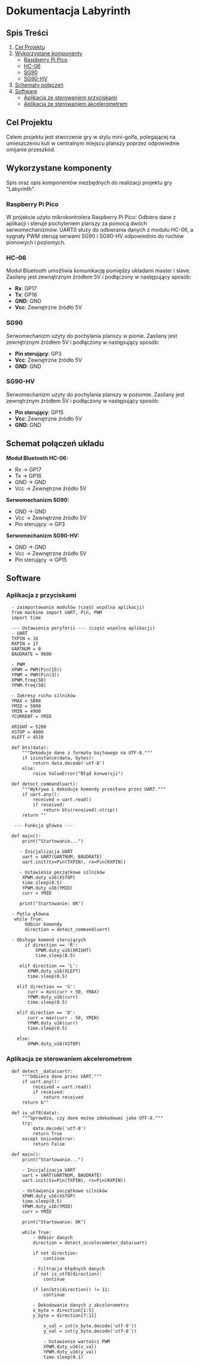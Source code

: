 # Dokumentacja Labyrinth

## Spis Treści
1. [Cel Projektu](#cel-projektu)
2. [Wykorzystane komponenty](#wykorzystane-komponenty)
   - [Raspberry Pi Pico](#raspberry-pi-pico)
   - [HC-06](#hc-06)
   - [SG90](#sg90)
   - [SG90-HV](#sg90-hv)
3. [Schematy połączeń](#schematy-polaczen)
4. [Software](#Software)
   - [Aplikacja ze sterowaniem przyciskami](#aplikacja-z-przyciskami)
   - [Aplikacja ze sterowaniem akcelerometrem](#aplikacja-z-akcelerometrem) 
   


## Cel Projektu
Celem projektu jest stworzenie gry w stylu mini-golfa, polegającej na umieszczeniu kuli w centralnym miejscu planszy poprzez odpowiednie omijanie przeszkód.

## Wykorzystane komponenty
Spis oraz opis komponentów niezbędnych do realizacji projektu gry "Labyrinth".

### Raspberry Pi Pico
W projekcie użyto mikrokontrolera Raspberry Pi Pico:
Odbiera dane z aplikacji i steruje pochyleniem planszy za pomocą dwóch serwomechanizmów. UART0 służy do odbierania danych z modułu HC-06, a sygnały PWM sterują serwami SG90 i SG90-HV odpowiednio do ruchów pionowych i poziomych.

### HC-06
Moduł Bluetooth umożliwia komunikację pomiędzy układami master i slave. Zasilany jest zewnętrznym źródłem 5V i podłączony w następujący sposób:
- **Rx**: GP17
- **Tx**: GP16
- **GND**: GND
- **Vcc**: Zewnętrzne źródło 5V

### SG90
Serwomechanizm użyty do pochylania planszy w pionie. Zasilany jest zewnętrznym źródłem 5V i podłączony w następujący sposób:
- **Pin sterujący**: GP3
- **Vcc**: Zewnętrzne źródło 5V
- **GND**: GND

### SG90-HV
Serwomechanizm użyty do pochylania planszy w poziomie. Zasilany jest zewnętrznym źródłem 5V i podłączony w następujący sposób:
- **Pin sterujący**: GP15
- **Vcc**: Zewnętrzne źródło 5V
- **GND**: GND

## Schemat połączeń układu 
**Moduł Bluetooth HC-06:**
- Rx → GP17
- Tx → GP16
- GND → GND
- Vcc → Zewnętrzne źródło 5V


**Serwomechanizm SG90:**
- GND → GND
- Vcc → Zewnętrzne źródło 5V
- Pin sterujący → GP3

**Serwomechanizm SG90-HV:**
- GND → GND
- Vcc → Zewnętrzne źródło 5V
- Pin sterujący → GP15

## Software



### Aplikacja z przyciskami 
      - zaimportowanie modułów (część wspólna aplikacji)
      from machine import UART, Pin, PWM
      import time
      
      --- Ustawienia peryferii --- (część wspólna aplikacji)
      - UART
      TXPIN = 16
      RXPIN = 17
      UARTNUM = 0
      BAUDRATE = 9600
      
      - PWM
      XPWM = PWM(Pin(15))
      YPWM = PWM(Pin(3))
      XPWM.freq(50)
      YPWM.freq(50)
      
      - Zakresy ruchu silników
      YMAX = 5800
      YMID = 5000
      YMIN = 4900
      YCURRENT = YMID
      
      XRIGHT = 5200
      XSTOP = 4800
      XLEFT = 4510

      def bts(data):
          """Dekoduje dane z formatu bajtowego na UTF-8."""
          if isinstance(data, bytes):
              return data.decode('utf-8')
          else:
              raise ValueError("Błąd konwersji")
      
      def detect_command(uart):
          """Wykrywa i dekoduje komendy przesłane przez UART."""
          if uart.any():
              received = uart.read()
              if received:
                  return bts(received).strip()
          return ""
      
       --- Funkcja główna ---

      def main():
          print("Startowanie...")
      
         - Inicjalizacja UART
          uart = UART(UARTNUM, BAUDRATE)
          uart.init(tx=Pin(TXPIN), rx=Pin(RXPIN))
      
         - Ustawienia początkowe silników
          XPWM.duty_u16(XSTOP)
          time.sleep(0.5)
          YPWM.duty_u16(YMID)
          curr = YMID
      
         print("Startowanie: OK")

      - Pętla główna
       while True:
           Odbiór komendy
           direction = detect_command(uart)

      - Obsługa komend sterujących
           if direction == 'R':
               XPWM.duty_u16(XRIGHT)
               time.sleep(0.5)

         elif direction == 'L':
            XPWM.duty_u16(XLEFT)
            time.sleep(0.5)

        elif direction == 'G':
            curr = min(curr + 50, YMAX)
            YPWM.duty_u16(curr)
            time.sleep(0.5)

        elif direction == 'D':
            curr = max(curr - 50, YMIN)
            YPWM.duty_u16(curr)
            time.sleep(0.5)

        else:
            XPWM.duty_u16(XSTOP)
### Aplikacja ze sterowaniem akcelerometrem

      def detect__data(uart):
          """Odbiera dane przez UART."""
          if uart.any():
              received = uart.read()
              if received:
                  return received
          return b""

      def is_utf8(data):
          """Sprawdza, czy dane można zdekodować jako UTF-8."""
          try:
              data.decode('utf-8')
              return True
          except UnicodeError:
              return False

      def main():
          print("Startowanie...")

          - Inicjalizacja UART
          uart = UART(UARTNUM, BAUDRATE)
          uart.init(tx=Pin(TXPIN), rx=Pin(RXPIN))
      
          - Ustawienia początkowe silników
          XPWM.duty_u16(XSTOP)
          time.sleep(0.5)
          YPWM.duty_u16(YMID)
          curr = YMID
      
          print("Startowanie: OK")
      
          while True:
              - Odbiór danych
              direction = detect_accelerometer_data(uart)
      
              if not direction:
                  continue
      
              - Filtracja błędnych danych
              if not is_utf8(direction):
                  continue
      
              if len(bts(direction)) != 11:
                  continue
      
              - Dekodowanie danych z akcelerometru
              x_byte = direction[1:5]
              y_byte = direction[7:11]
      
                  x_val = int(x_byte.decode('utf-8'))
                  y_val = int(y_byte.decode('utf-8'))
      
                  - Ustawienie wartości PWM
                  XPWM.duty_u16(x_val)
                  YPWM.duty_u16(y_val)
                  time.sleep(0.1)

